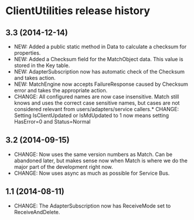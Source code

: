 # ClientUtilities release history

## 3.3 (2014-12-14)

* NEW: Added a public static method in Data to calculate a checksum for properties.
* NEW: Added a Checksum field for the MatchObject data. This value is stored in the Key table.
* NEW: AdapterSubscription now has automatic check of the Checksum and takes action.
* NEW: MatchEngine now accepts FailureResponse caused by Checksum error and takes the appropriate action.
* CHANGE: All configured names are now case insensitive. Match still knows and uses the correct case sensitive names, but cases are not considered relevant from users/adapters/service callers.* CHANGE: Setting IsClientUpdated or IsMdUpdated to 1 now means setting HasError=0 and Status=Normal

## 3.2 (2014-09-15)

* CHANGE: Now uses the same version numbers as Match. Can be abandoned later, but makes sense now when Match is where we do the major part of the development right now.
* CHANGE: Now uses async as much as possible for Service Bus.

## 1.1 (2014-08-11)

* CHANGE: The AdapterSubscription now has ReceiveMode set to ReceiveAndDelete.

